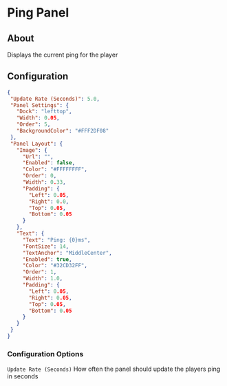 # Ping Panel

## About
Displays the current ping for the player

## Configuration
 
 ```json
{
  "Update Rate (Seconds)": 5.0,
  "Panel Settings": {
    "Dock": "lefttop",
    "Width": 0.05,
    "Order": 5,
    "BackgroundColor": "#FFF2DF08"
  },
  "Panel Layout": {
    "Image": {
      "Url": "",
      "Enabled": false,
      "Color": "#FFFFFFFF",
      "Order": 0,
      "Width": 0.33,
      "Padding": {
        "Left": 0.05,
        "Right": 0.0,
        "Top": 0.05,
        "Bottom": 0.05
      }
    },
    "Text": {
      "Text": "Ping: {0}ms",
      "FontSize": 14,
      "TextAnchor": "MiddleCenter",
      "Enabled": true,
      "Color": "#32CD32FF",
      "Order": 1,
      "Width": 1.0,
      "Padding": {
        "Left": 0.05,
        "Right": 0.05,
        "Top": 0.05,
        "Bottom": 0.05
      }
    }
  }
}
 ```

### Configuration Options
`Update Rate (Seconds)` How often the panel should update the players ping in seconds